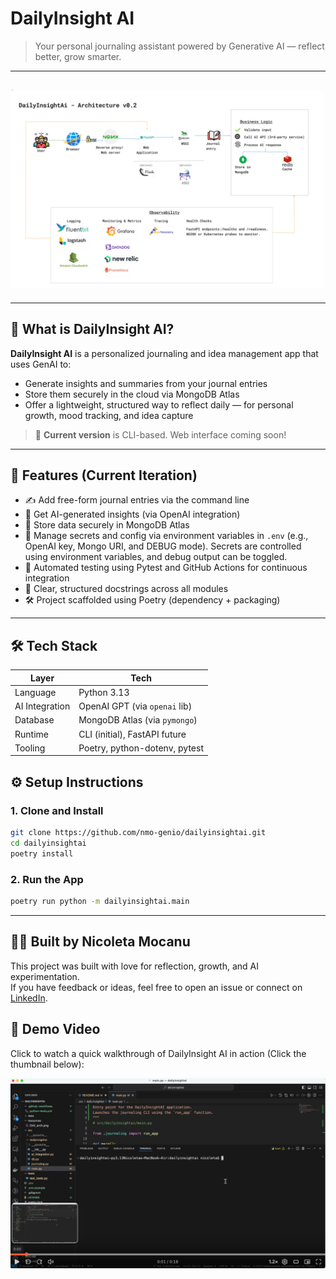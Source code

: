 # DailyInsight AI

> Your personal journaling assistant powered by Generative AI — reflect better, grow smarter.

---

## ![Architecture](./resources/DailyInsightAIArchitecture.png)

---

## 🧠 What is DailyInsight AI?

**DailyInsight AI** is a personalized journaling and idea management app that uses GenAI to:
- Generate insights and summaries from your journal entries
- Store them securely in the cloud via MongoDB Atlas
- Offer a lightweight, structured way to reflect daily — for personal growth, mood tracking, and idea capture

> 🧪 **Current version** is CLI-based. Web interface coming soon!

---

## 🚀 Features (Current Iteration)

- ✍️ Add free-form journal entries via the command line
- 🧠 Get AI-generated insights (via OpenAI integration)
- 💾 Store data securely in MongoDB Atlas
- 🔐 Manage secrets and config via environment variables in `.env` (e.g., OpenAI key, Mongo URI, and DEBUG mode). Secrets are controlled using environment variables, and debug output can be toggled.
- 🧪 Automated testing using Pytest and GitHub Actions for continuous integration
- 📝 Clear, structured docstrings across all modules
- 🛠️ Project scaffolded using Poetry (dependency + packaging)

---

## 🛠️ Tech Stack

| Layer         | Tech                          |
|---------------|-------------------------------|
| Language      | Python 3.13                   |
| AI Integration| OpenAI GPT (via `openai` lib) |
| Database      | MongoDB Atlas (via `pymongo`) |
| Runtime       | CLI (initial), FastAPI future |
| Tooling       | Poetry, python-dotenv, pytest |


## ⚙️ Setup Instructions

### 1. Clone and Install

```bash
git clone https://github.com/nmo-genio/dailyinsightai.git
cd dailyinsightai
poetry install
```

### 2. Run the App

```bash
poetry run python -m dailyinsightai.main
```

---

## 👩‍💻 Built by Nicoleta Mocanu

This project was built with love for reflection, growth, and AI experimentation.  
If you have feedback or ideas, feel free to open an issue or connect on [LinkedIn](https://www.linkedin.com/in/nicoletamocanu/).

## 🎥 Demo Video

Click to watch a quick walkthrough of DailyInsight AI in action (Click the thumbnail below):

[![Watch the video walkthrough](./resources/loom-thumbnail.png)](https://www.loom.com/share/23bdbb05d9a248b7b26a34c1b20ed88b)